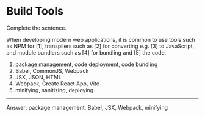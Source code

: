 # Build Tools

Complete the sentence.

When developing modern web applications, it is common to use tools such as NPM for [1], transpilers such as [2] for converting e.g. [3] to JavaScript, and module bundlers such as [4] for bundling and [5] the code.

1. package management, code deployment, code bundling
2. Babel, CommonJS, Webpack
3. JSX, JSON, HTML
4. Webpack, Create React App, Vite
5. minifying, sanitizing, deploying

---

Answer: package management, Babel, JSX, Webpack, minifying
